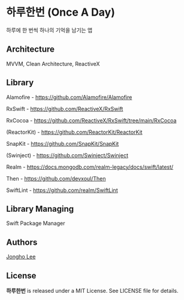 # 하루한번 (Once A Day)
하루에 한 번씩 하나의 기억을 남기는 앱

## Architecture

MVVM, Clean Architecture, ReactiveX

## Library

Alamofire - https://github.com/Alamofire/Alamofire

RxSwift - https://github.com/ReactiveX/RxSwift

RxCocoa - https://github.com/ReactiveX/RxSwift/tree/main/RxCocoa

(ReactorKit) - https://github.com/ReactorKit/ReactorKit

SnapKit - https://github.com/SnapKit/SnapKit

(Swinject) - https://github.com/Swinject/Swinject

Realm - https://docs.mongodb.com/realm-legacy/docs/swift/latest/

Then - https://github.com/devxoul/Then

SwiftLint - https://github.com/realm/SwiftLint

## Library Managing

Swift Package Manager

## Authors

[Jongho Lee](https://github.com/bazinga94)

## License

<b>하루한번</b> is released under a MIT License. See LICENSE file for details.
